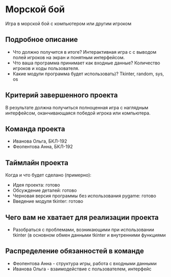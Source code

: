 # Морской бой

Игра в морской бой с компьютером или другим игроком

## Подробное описание

- Что должно получится в итоге? Интерактивная игра с с выводом полей игроков на экран и понятным интерфейсом.
- Что ваша программа принимает как входные данные? Количество игроков и ходы пользователя.
- Какие модули программа будет использовать)? Tkinter, random, sys, os

## Критерий завершенного проекта

В результате должна получиться полноценная игра с наглядным интерфейсом, оканчивающаяся победой игрока или компьютера. 

## Команда проекта

- Иванова Ольга, БКЛ-192
- Феопентова Анна, БКЛ-192

## Таймлайн проекта

Когда и что будет сделано (примерно):
- Идея проекта: готово
- Обсуждение деталей: готово
- Черновая версия программы без использования pygame: готово
- Введение модуля tkinter: готово


## Чего вам не хватает для реализации проекта

- Разобраться с проблемами, возникающими при использовании tkinter (в основном обмен данными tkinter и внутренними функциями

## Распределение обязанностей в команде

- Феопентова Анна - структура игры, работа с входными данными
- Иванова Ольга - взаимодействие с пользователем, интерфейс
